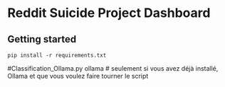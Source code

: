 # Reddit Suicide Project Dashboard



## Getting started

```
pip install -r requirements.txt
```
#Classification_Ollama.py
ollama # seulement si vous avez déjà installé, Ollama et que vous voulez faire tourner le script